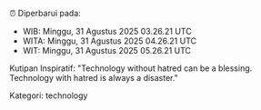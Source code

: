 ⏰ Diperbarui pada:
- WIB: Minggu, 31 Agustus 2025 03.26.21 UTC
- WITA: Minggu, 31 Agustus 2025 04.26.21 UTC
- WIT: Minggu, 31 Agustus 2025 05.26.21 UTC

Kutipan Inspiratif:
"Technology without hatred can be a blessing. Technology with hatred is always a disaster."


Kategori: technology

